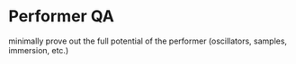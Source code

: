 # Performer QA

minimally prove out the full potential of the performer (oscillators, samples, immersion, etc.)

